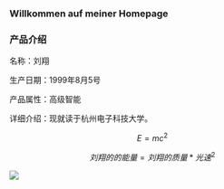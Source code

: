 ### Willkommen auf meiner Homepage

### 产品介绍

名称：刘翔

生产日期：1999年8月5号

产品属性：高级智能

详细介绍：现就读于杭州电子科技大学。


$$
E=mc^2
$$

$$
刘翔的的能量=刘翔的质量*光速^2
$$

![](C:\Users\Administrator\Desktop\mmexport1529421677205.jpg)